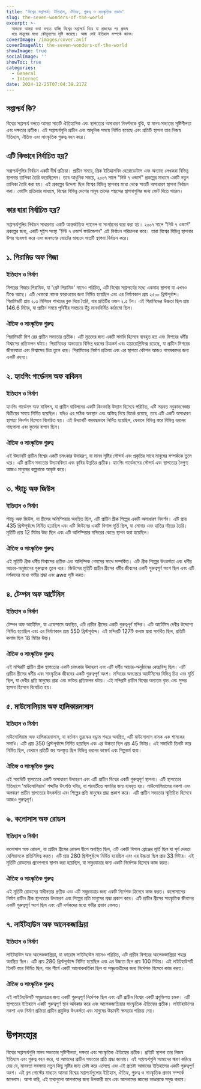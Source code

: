 ```yaml
---
title: 'বিশ্বের সপ্তাশ্চর্য: ইতিহাস, ঐতিহ্য, গুরুত্ব ও সাংস্কৃতিক প্রভাব'
slug: the-seven-wonders-of-the-world
excerpt: >-
  আজকে আমরা কথা বলতে যাচ্ছি বিশ্বের সপ্তাশ্চর্য নিয়ে যা প্রজন্মের পর প্রজন্ম
  ধরে মানুষের মধ্যে কৌতূহলের সৃষ্টি করেছে। আজ সেই ইতিহাস সম্পর্কে জানব।
coverImage: /images/cover.avif
coverImageAlt: the-seven-wonders-of-the-world
showImage: true
socialImage: ''
showToc: true
categories:
  - General
  - Internet
date: 2024-12-25T07:04:39.217Z
---
```


## সপ্তাশ্চর্য কি?

বিশ্বের সপ্তাশ্চর্য বলতে আমরা সাতটি ঐতিহাসিক এবং স্থাপত্যের অসাধারণ নিদর্শনকে বুঝি, যা মানব সভ্যতার সৃষ্টিশীলতা এবং দক্ষতার প্রতীক। এই সপ্তাশ্চর্যগুলি প্রাচীন এবং আধুনিক সময়ে নির্মিত হয়েছে এবং প্রতিটি স্থাপনা তার নিজস্ব ইতিহাস, ঐতিহ্য এবং সাংস্কৃতিক গুরুত্ব বহন করে।

## এটি কিভাবে নির্বাচিত হয়?

সপ্তাশ্চর্যগুলির নির্বাচন একটি দীর্ঘ প্রক্রিয়া। প্রাচীন সময়ে, গ্রিক ইতিহাসবিদ হেরোডোটাস এবং অন্যান্য লেখকরা বিভিন্ন স্থাপনার তালিকা তৈরি করেছিলেন। তবে আধুনিক সময়ে, ২০০৭ সালে "নিউ ৭ ওন্ডার্স" প্রকল্পের মাধ্যমে একটি নতুন তালিকা তৈরি করা হয়। এই প্রকল্পের উদ্দেশ্য ছিল বিশ্বের বিভিন্ন স্থাপনার মধ্যে থেকে সাতটি অসাধারণ স্থাপনা নির্বাচন করা। ভোটিং প্রক্রিয়ার মাধ্যমে, বিশ্বের বিভিন্ন দেশের মানুষ তাদের পছন্দের স্থাপনাগুলির জন্য ভোট দিতে পারেন।

## কার দ্বারা নির্বাচিত হয়?

সপ্তাশ্চর্যগুলির নির্বাচন সাধারণত একটি আন্তর্জাতিক প্যানেল বা সংগঠনের দ্বারা করা হয়। ২০০৭ সালে "নিউ ৭ ওন্ডার্স" প্রকল্পের জন্য, একটি সুইস সংস্থা "নিউ ৭ ওন্ডার্স ফাউন্ডেশন" এই নির্বাচন পরিচালনা করে। তারা বিশ্বের বিভিন্ন স্থাপনার উপর গবেষণা করে এবং জনগণের ভোটের মাধ্যমে সাতটি স্থাপনা নির্বাচন করে।

## ১. পিরামিড অফ গিজা

### ইতিহাস ও নির্মাণ

মিশরের গিজার পিরামিড, যা 'গ্রেট পিরামিড' নামেও পরিচিত, এটি বিশ্বের সপ্তাশ্চর্যের মধ্যে একমাত্র স্থাপনা যা এখনও টিকে আছে। এটি খেফরো নামক ফারাওয়ের জন্য নির্মিত হয়েছিল এবং এর নির্মাণকাল প্রায় ২৫০০ খ্রিস্টপূর্বাব্দ। পিরামিডটি প্রায় ২.৩ মিলিয়ন পাথরের ব্লক দিয়ে তৈরি, যার প্রতিটির ওজন ২.৫ টন। এই পিরামিডের উচ্চতা ছিল প্রায় 146.6 মিটার, যা প্রাচীন সময়ে পৃথিবীর সবচেয়ে উঁচু মানবনির্মিত কাঠামো ছিল।

### ঐতিহ্য ও সাংস্কৃতিক গুরুত্ব

পিরামিডটি মিশ রের প্রাচীন সভ্যতার প্রতীক। এটি মৃতদের জন্য একটি সমাধি হিসেবে ব্যবহৃত হত এবং মিশরের ধর্মীয় বিশ্বাসের প্রতিফলন ঘটায়। পিরামিডের অভ্যন্তরে বিভিন্ন ধরনের চিত্রকর্ম এবং হায়ারোগ্লিফিক্স রয়েছে, যা প্রাচীন মিশরের জীবনযাত্রা এবং বিশ্বাসের চিত্র তুলে ধরে। পিরামিডের নির্মাণ প্রক্রিয়া এবং এর স্থাপত্য কৌশল আজও গবেষকদের জন্য একটি রহস্য।

## ২. হ্যাংগিং গার্ডেনস অফ বাবিলন

### ইতিহাস ও নির্মাণ

হ্যাংগিং গার্ডেনস অফ বাবিলন, যা প্রাচীন বাবিলনের একটি কিংবদন্তি উদ্যান হিসেবে পরিচিত, এটি সম্ভবত নবুকাদনেজার দ্বিতীয়ের সময়ে নির্মিত হয়েছিল। যদিও এর সঠিক অবস্থান এবং অস্তিত্ব নিয়ে বিতর্ক রয়েছে, তবে এটি একটি অসাধারণ স্থাপত্য নিদর্শন হিসেবে বিবেচিত হয়। এই উদ্যানটি স্তরবদ্ধভাবে নির্মিত হয়েছিল, যেখানে বিভিন্ন স্তরে বিভিন্ন ধরনের গাছপালা এবং ফুলের বাগান ছিল।

### ঐতিহ্য ও সাংস্কৃতিক গুরুত্ব

এই উদ্যানটি প্রাচীন বিশ্বের একটি চমৎকার উদাহরণ, যা মানব সৃষ্টির সৌন্দর্য এবং প্রকৃতির সাথে মানুষের সম্পর্ককে তুলে ধরে। এটি প্রাচীন সভ্যতার উদ্যানবিদ্যা এবং কৃষির উন্নতির প্রতীক। হ্যাংগিং গার্ডেনসের সৌন্দর্য এবং স্থাপত্যের নৈপুণ্য আজও মানুষের কল্পনাকে আকৃষ্ট করে।

## ৩. স্ট্যাচু অফ জিউস

### ইতিহাস ও নির্মাণ

স্ট্যাচু অফ জিউস, যা গ্রীসের অলিম্পিয়ায় অবস্থিত ছিল, এটি প্রাচীন গ্রীক শিল্পের একটি অসাধারণ নিদর্শন। এটি প্রায় 435 খ্রিস্টপূর্বাব্দে নির্মিত হয়েছিল এবং এটি জিউসের একটি বিশাল মূর্তি ছিল, যা সোনার এবং হাতির দাঁতের তৈরি। মূর্তিটি প্রায় 12 মিটার উচ্চ ছিল এবং এটি অলিম্পিয়ার মন্দিরের কেন্দ্রে স্থাপন করা হয়েছিল।

### ঐতিহ্য ও সাংস্কৃতিক গুরুত্ব

এই মূর্তিটি গ্রীক ধর্মীয় বিশ্বাসের প্রতীক এবং অলিম্পিক গেমসের সাথে সম্পর্কিত। এটি গ্রীক শিল্পের উৎকর্ষতা এবং ধর্মীয় আচার-অনুষ্ঠানের গুরুত্বকে তুলে ধরে। জিউসের মূর্তিটি প্রাচীন গ্রীসের ধর্মীয় জীবনের একটি গুরুত্বপূর্ণ অংশ ছিল এবং এটি দর্শকদের মধ্যে গভীর শ্রদ্ধা এবং awe সৃষ্টি করত।

## ৪. টেম্পল অফ আর্টেমিস

### ইতিহাস ও নির্মাণ

টেম্পল অফ আর্টেমিস, যা এফেসাসে অবস্থিত, এটি প্রাচীন গ্রীসের একটি গুরুত্বপূর্ণ মন্দির। এটি আর্টেমিস দেবীর উদ্দেশ্যে নির্মিত হয়েছিল এবং এর নির্মাণকাল প্রায় 550 খ্রিস্টপূর্বাব্দ। এই মন্দিরটি 127টি কলাম দ্বারা সমর্থিত ছিল, প্রতিটি কলাম ছিল 18 মিটার উচ্চ।

### ঐতিহ্য ও সাংস্কৃতিক গুরুত্ব

এই মন্দিরটি প্রাচীন গ্রীক স্থাপত্যের একটি চমৎকার উদাহরণ এবং এটি ধর্মীয় আচার-অনুষ্ঠানের কেন্দ্রবিন্দু ছিল। এটি প্রাচীন গ্রীসের ধর্মীয় এবং সাংস্কৃতিক জীবনের একটি গুরুত্বপূর্ণ অংশ। মন্দিরের অভ্যন্তরে আর্টেমিসের বিভিন্ন চিত্র এবং মূর্তি ছিল, যা দেবীর প্রতি মানুষের শ্রদ্ধা এবং ভক্তির প্রতিফলন ঘটায়। এই মন্দিরটি প্রাচীন বিশ্বের অন্যতম বৃহৎ এবং সুন্দর স্থাপনা হিসেবে বিবেচিত হয়।

## ৫. মাউসোলিয়াম অফ হালিকারনাসাস

### ইতিহাস ও নির্মাণ

মাউসোলিয়াম অফ হালিকারনাসাস, যা বর্তমান তুরস্কের বড্রাম শহরে অবস্থিত, এটি মাউসোলাস নামক এক শাসকের সমাধি। এটি প্রায় 350 খ্রিস্টপূর্বাব্দে নির্মিত হয়েছিল এবং এর উচ্চতা ছিল প্রায় 45 মিটার। এই সমাধিটি তিনটি স্তরে নির্মিত ছিল, যেখানে প্রতিটি স্তর অলঙ্কৃত ছিল বিভিন্ন ধরনের ভাস্কর্য এবং শিল্পকর্ম দ্বারা।

### ঐতিহ্য ও সাংস্কৃতিক গুরুত্ব

এই সমাধিটি স্থাপত্যের একটি অসাধারণ উদাহরণ এবং এটি প্রাচীন বিশ্বের একটি গুরুত্বপূর্ণ স্থাপনা। এটি স্থাপত্যের ইতিহাসে 'মাউসোলিয়াম' শব্দটির উৎপত্তি ঘটায়, যা পরবর্তীতে সমাধির জন্য ব্যবহৃত হয়। মাউসোলিয়ামের নকশা এবং অলঙ্করণ প্রাচীন স্থাপত্যের উৎকর্ষতা এবং শিল্পের প্রতি মানুষের শ্রদ্ধা প্রকাশ করে। এটি প্রাচীন সভ্যতার স্মৃতিচিহ্ন হিসেবে আজও গুরুত্বপূর্ণ।

## ৬. কলোসাস অফ রোডস

### ইতিহাস ও নির্মাণ

কলোসাস অফ রোডস, যা প্রাচীন গ্রীসের রোডস দ্বীপে অবস্থিত ছিল, এটি একটি বিশাল ব্রোঞ্জের মূর্তি ছিল যা সূর্য দেবতা হেলিয়াসকে প্রতিনিধিত্ব করত। এটি প্রায় 280 খ্রিস্টপূর্বাব্দে নির্মিত হয়েছিল এবং এর উচ্চতা ছিল প্রায় 33 মিটার। এই মূর্তিটি রোডসের প্রবেশপথে স্থাপন করা হয়েছিল, যা সমুদ্রযাত্রার জন্য একটি নির্দেশক হিসেবে কাজ করত।

### ঐতিহ্য ও সাংস্কৃতিক গুরুত্ব

এই মূর্তিটি রোডসের স্বাধীনতার প্রতীক এবং এটি সমুদ্রযাত্রার জন্য একটি নির্দেশক হিসেবে কাজ করত। কলোসাসের নির্মাণ প্রাচীন গ্রীক স্থাপত্যের উদাহরণ এবং শিল্পের প্রতি মানুষের শ্রদ্ধা প্রকাশ করে। এটি প্রাচীন গ্রীসের সাংস্কৃতিক জীবনের একটি গুরুত্বপূর্ণ অংশ ছিল এবং এটি দর্শকদের মধ্যে গভীর প্রভাব ফেলত।

## ৭. লাইটহাউস অফ আলেকজান্দ্রিয়া

### ইতিহাস ও নির্মাণ

লাইটহাউস অফ আলেকজান্দ্রিয়া, যা ফারোস লাইটহাউস নামেও পরিচিত, এটি প্রাচীন মিশরের আলেকজান্দ্রিয়া শহরে অবস্থিত ছিল। এটি প্রায় 280 খ্রিস্টপূর্বাব্দে নির্মিত হয়েছিল এবং এর উচ্চতা ছিল প্রায় 100 মিটার। এই লাইটহাউসটি তিনটি স্তরে নির্মিত ছিল, যার শীর্ষে একটি আলোকবর্তিকা ছিল যা সমুদ্রযাত্রীদের জন্য নির্দেশক হিসেবে কাজ করত।

### ঐতিহ্য ও সাংস্কৃতিক গুরুত্ব

এই লাইটহাউসটি সমুদ্রযাত্রার জন্য একটি গুরুত্বপূর্ণ নির্দেশক ছিল এবং এটি প্রাচীন বিশ্বের একটি প্রযুক্তিগত চমক। এটি স্থাপত্যের ইতিহাসে একটি গুরুত্বপূর্ণ স্থান অধিকার করে এবং আলেকজান্দ্রিয়ার সাংস্কৃতিক ঐতিহ্যের প্রতীক। লাইটহাউসের নকশা এবং নির্মাণ প্রক্রিয়া প্রাচীন প্রযুক্তির উৎকর্ষতা এবং মানুষের উদ্ভাবনী ক্ষমতার পরিচয় দেয়।

# উপসংহার

বিশ্বের সপ্তাশ্চর্যগুলি মানব সভ্যতার সৃষ্টিশীলতা, দক্ষতা এবং সাংস্কৃতিক ঐতিহ্যের প্রতীক। প্রতিটি স্থাপনা তার নিজস্ব ইতিহাস এবং গুরুত্ব বহন করে, যা আমাদের প্রাচীন সভ্যতার প্রতি শ্রদ্ধা জানায়। এই সপ্তাশ্চর্যগুলি আমাদের স্মরণ করিয়ে দেয় যে, মানবতা সবসময় নতুন কিছু সৃষ্টির জন্য চেষ্টা করে এসেছে এবং এই প্রচেষ্টা আমাদের ইতিহাসের একটি গুরুত্বপূর্ণ অংশ। এই ব্লগ পোস্টের মাধ্যমে আমরা বিশ্বের সপ্তাশ্চর্যগুলোর ইতিহাস, ঐতিহ্য, গুরুত্ব ও সাংস্কৃতিক প্রভাব সম্পর্কে জানলাম। আশা করি, এই তথ্যগুলো আপনাদের জন্য উপকারী হবে এবং আপনাদের জ্ঞানের ভাণ্ডারকে সমৃদ্ধ করবে।
